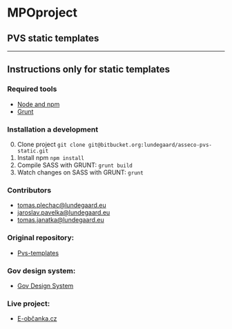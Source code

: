 # MPOproject

## PVS static templates

-------------------------------------------
## Instructions only for static templates

### Required tools
* [Node and npm](http://nodejs.org)
* [Grunt](https://gruntjs.com)

### Installation a development
0. Clone project `git clone git@bitbucket.org:lundegaard/asseco-pvs-static.git`
1. Install npm `npm install`
2. Compile SASS with GRUNT: `grunt build`
3. Watch changes on SASS with GRUNT: `grunt`

### Contributors
* tomas.plechac@lundegaard.eu
* jaroslav.pavelka@lundegaard.eu
* tomas.janatka@lundegaard.eu

### Original repository:
* [Pvs-templates](https://github.com/gov-cz/pvs-templates)

### Gov design system:
* [Gov Design System](https://designsystem.gov.cz)

### Live project:
* [E-občanka.cz](https://portal.gov.cz/eobcanka)